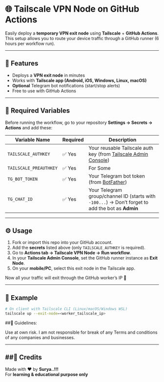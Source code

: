 # 🌐 Tailscale VPN Node on GitHub Actions

Easily deploy a **temporary VPN exit node** using **Tailscale** + **GitHub Actions**.  
This setup allows you to route your device traffic through a GitHub runner (6 hours per workflow run).  

---

## 🚀 Features
- Deploys a **VPN exit node** in minutes  
- Works with **Tailscale app (Android, iOS, Windows, Linux, macOS)**  
- **Optional** Telegram bot notifications (start/stop alerts)  
- Free to use with GitHub Actions  

---

## 🔑 Required Variables
Before running the workflow, go to your repository **Settings → Secrets → Actions** and add these:

| Variable Name       | Required | Description |
|---------------------|----------|-------------|
| `TAILSCALE_AUTHKEY` | ✅ Yes   | Your reusable Tailscale auth key (from [Tailscale Admin Console](https://login.tailscale.com/admin/settings/keys)) |
| `TAILSCALE_PREAUTHKEY` | ✅ Yes   | For Some |
| `TG_BOT_TOKEN`      | ✅ Yes   | Your Telegram bot token (from [BotFather](https://t.me/BotFather)) |
| `TG_CHAT_ID`        | ✅ Yes   | Your Telegram group/channel ID (starts with `-100...`) → Don’t forget to add the bot as **Admin** |

---

## ⚙️ Usage
1. Fork or import this repo into your GitHub account.  
2. Add the **secrets** listed above (only `TAILSCALE_AUTHKEY` is required).  
3. Go to **Actions tab → Tailscale VPN Node → Run workflow**.  
4. In your **Tailscale Admin Console**, set the GitHub runner instance as **Exit Node**.  
5. On your **mobile/PC**, select this exit node in the Tailscale app.  

Now all your traffic will exit through the GitHub worker’s IP 🎉  

---

## 📡 Example
```bash
# On client with Tailscale CLI (Linux/macOS/Windows WSL)
tailscale up --exit-node=<worker_tailscale_ip>
```


##🍰 Guidelines:

Use at own risk. I am not responsible for break of any Terms and conditions of any companies and businesses.

---

##🙏 Credits
---
Made with ❤️ by **Surya..!!!**  
For **learning & educational purpose only**


